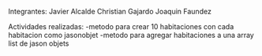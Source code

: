 Integrantes: 
Javier Alcalde
Christian Gajardo
Joaquin Faundez

Actividades realizadas: 
-metodo para crear 10 habitaciones con cada habitacion como jasonobjet
-metodo para agregar habitaciones a una array list de jason objets